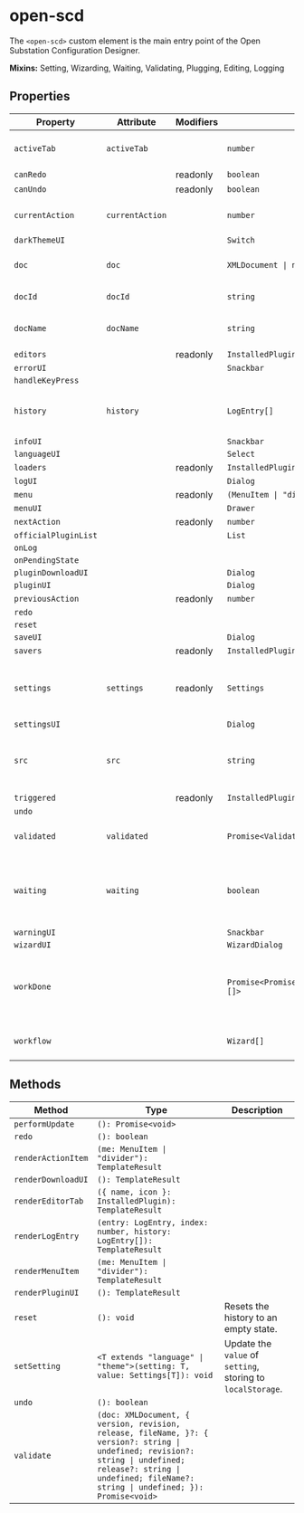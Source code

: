 # open-scd

The `<open-scd>` custom element is the main entry point of the
Open Substation Configuration Designer.

**Mixins:** Setting, Wizarding, Waiting, Validating, Plugging, Editing, Logging

## Properties

| Property             | Attribute       | Modifiers | Type                                    | Default                                          | Description                                      |
|----------------------|-----------------|-----------|-----------------------------------------|--------------------------------------------------|--------------------------------------------------|
| `activeTab`          | `activeTab`     |           | `number`                                | 0                                                | The currently active editor tab.                 |
| `canRedo`            |                 | readonly  | `boolean`                               |                                                  |                                                  |
| `canUndo`            |                 | readonly  | `boolean`                               |                                                  |                                                  |
| `currentAction`      | `currentAction` |           | `number`                                | -1                                               | Index of the last [[`EditorAction`]] applied.    |
| `darkThemeUI`        |                 |           | `Switch`                                |                                                  |                                                  |
| `doc`                | `doc`           |           | `XMLDocument \| null`                   | null                                             | The `XMLDocument` to be edited                   |
| `docId`              | `docId`         |           | `string`                                | ""                                               | The UUID of the current [[`doc`]]                |
| `docName`            | `docName`       |           | `string`                                | ""                                               | The name of the current [[`doc`]]                |
| `editors`            |                 | readonly  | `InstalledPlugin[]`                     |                                                  |                                                  |
| `errorUI`            |                 |           | `Snackbar`                              |                                                  |                                                  |
| `handleKeyPress`     |                 |           |                                         |                                                  |                                                  |
| `history`            | `history`       |           | `LogEntry[]`                            | []                                               | All [[`LogEntry`]]s received so far through [[`LogEvent`]]s. |
| `infoUI`             |                 |           | `Snackbar`                              |                                                  |                                                  |
| `languageUI`         |                 |           | `Select`                                |                                                  |                                                  |
| `loaders`            |                 | readonly  | `InstalledPlugin[]`                     |                                                  |                                                  |
| `logUI`              |                 |           | `Dialog`                                |                                                  |                                                  |
| `menu`               |                 | readonly  | `(MenuItem \| "divider")[]`             |                                                  |                                                  |
| `menuUI`             |                 |           | `Drawer`                                |                                                  |                                                  |
| `nextAction`         |                 | readonly  | `number`                                |                                                  |                                                  |
| `officialPluginList` |                 |           | `List`                                  |                                                  |                                                  |
| `onLog`              |                 |           |                                         |                                                  |                                                  |
| `onPendingState`     |                 |           |                                         |                                                  |                                                  |
| `pluginDownloadUI`   |                 |           | `Dialog`                                |                                                  |                                                  |
| `pluginUI`           |                 |           | `Dialog`                                |                                                  |                                                  |
| `previousAction`     |                 | readonly  | `number`                                |                                                  |                                                  |
| `redo`               |                 |           |                                         |                                                  |                                                  |
| `reset`              |                 |           |                                         |                                                  |                                                  |
| `saveUI`             |                 |           | `Dialog`                                |                                                  |                                                  |
| `savers`             |                 | readonly  | `InstalledPlugin[]`                     |                                                  |                                                  |
| `settings`           | `settings`      | readonly  | `Settings`                              |                                                  | Current [[`Settings`]] in `localStorage`, default to [[`defaults`]]. |
| `settingsUI`         |                 |           | `Dialog`                                |                                                  |                                                  |
| `src`                | `src`           |           | `string`                                |                                                  | The current file's URL. `blob:` URLs are *revoked after parsing*! |
| `triggered`          |                 | readonly  | `InstalledPlugin[]`                     |                                                  |                                                  |
| `undo`               |                 |           |                                         |                                                  |                                                  |
| `validated`          | `validated`     |           | `Promise<ValidationResult>`             | "Promise.resolve({\n      file: 'untitled.scd',\n      valid: true,\n      code: 0,\n    })" |                                                  |
| `waiting`            | `waiting`       |           | `boolean`                               | false                                            | Whether the element is currently waiting for some async work. |
| `warningUI`          |                 |           | `Snackbar`                              |                                                  |                                                  |
| `wizardUI`           |                 |           | `WizardDialog`                          |                                                  |                                                  |
| `workDone`           |                 |           | `Promise<PromiseSettledResult<void>[]>` | "Promise.allSettled(this.work)"                  | A promise which resolves once all currently pending work is done. |
| `workflow`           |                 |           | `Wizard[]`                              | []                                               | FIFO queue of [[`Wizard`]]s to display.          |

## Methods

| Method             | Type                                             | Description                                      |
|--------------------|--------------------------------------------------|--------------------------------------------------|
| `performUpdate`    | `(): Promise<void>`                              |                                                  |
| `redo`             | `(): boolean`                                    |                                                  |
| `renderActionItem` | `(me: MenuItem \| "divider"): TemplateResult`    |                                                  |
| `renderDownloadUI` | `(): TemplateResult`                             |                                                  |
| `renderEditorTab`  | `({ name, icon }: InstalledPlugin): TemplateResult` |                                                  |
| `renderLogEntry`   | `(entry: LogEntry, index: number, history: LogEntry[]): TemplateResult` |                                                  |
| `renderMenuItem`   | `(me: MenuItem \| "divider"): TemplateResult`    |                                                  |
| `renderPluginUI`   | `(): TemplateResult`                             |                                                  |
| `reset`            | `(): void`                                       | Resets the history to an empty state.            |
| `setSetting`       | `<T extends "language" \| "theme">(setting: T, value: Settings[T]): void` | Update the `value` of `setting`, storing to `localStorage`. |
| `undo`             | `(): boolean`                                    |                                                  |
| `validate`         | `(doc: XMLDocument, { version, revision, release, fileName, }?: { version?: string \| undefined; revision?: string \| undefined; release?: string \| undefined; fileName?: string \| undefined; }): Promise<void>` |                                                  |
